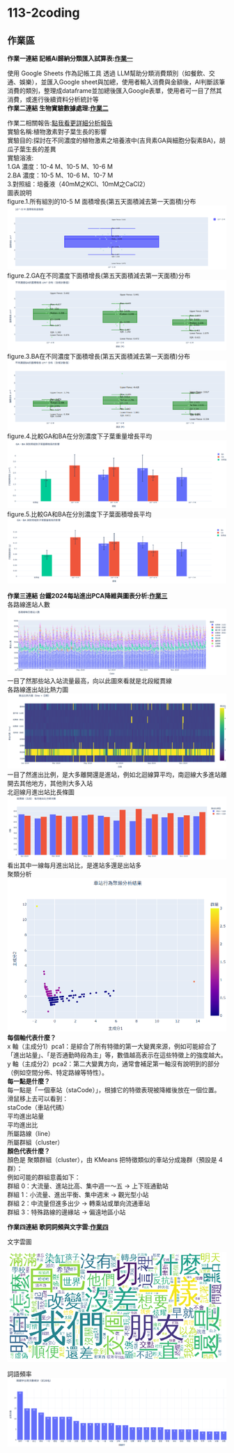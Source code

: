 # 113-2coding
## 作業區  
**作業一連結 記帳Ai歸納分類匯入試算表:[作業一](https://github.com/kurakanja/113-2coding/blob/main/HW1.ipynb)**  
  
使用 Google Sheets 作為記帳工具 透過 LLM幫助分類消費類別（如餐飲、交通、娛樂），並匯入Google sheet與加總，使用者輸入消費與金額後，AI判斷該筆消費的類別，整理成dataframe並加總後匯入Google表單，使用者可一目了然其消費，或進行後續資料分析統計等    
**作業二連結 生物實驗數據處理:[作業二](https://github.com/kurakanja/113-2coding/blob/main/%E7%94%9F%E7%89%A9%E6%A4%8D%E7%89%A9%E7%9B%92%E9%AC%9A%E5%9C%96.ipynb)**    　
  
作業二相關報告:[點我看更詳細分析報告](https://docs.google.com/document/d/1_rFbIWTvPx5XcIhLqyhatzQqTHGtSD3INcT09gqsM0k/edit?tab=t.0)  
實驗名稱:植物激素對⼦葉⽣⻑的影響  
實驗目的:探討在不同濃度的植物激素之培養液中(吉貝素GA與細胞分裂素BA)，胡瓜⼦葉⽣⻑的差異  
實驗溶液:  
1.GA 濃度：10-4 M、10-5 M、10-6 M   
2.BA 濃度：10-5 M、10-6 M、10-7 M   
3.對照組：培養液（40mM之KCl、10mM之CaCl2）  
圖表說明  
figure.1.所有組別的10-5 M 面積增長(第五天面積減去第一天面積)分布  ![1](image/fig1.png)  
figure.2.GA在不同濃度下面積增長(第五天面積減去第一天面積)分布  ![2](image/fig2.png)  
figure.3.BA在不同濃度下面積增長(第五天面積減去第一天面積)分布  ![3](image/fig3.png)  
figure.4.比較GA和BA在分別濃度下子葉重量增長平均  ![4](image/fig4.png)  
figure.5.比較GA和BA在分別濃度下子葉面積增長平均  ![5](image/fig5.png)  

**作業三連結 台鐵2024每站進出PCA降維與圖表分析:[作業三](台鐵2024每站進出PCA降維與圖表分析.ipynb)**   
各路線進站人數 ![進站](image/各路線進站人數.png)  
一目了然那些站入站流量最高，向以此圖來看就是北段縱貫線  
各路線進出站比熱力圖 ![進站](image/進出比熱力圖.png)   
一目了然進出比例，是大多離開還是進站，例如北迴線算平均，南迴線大多進站離開去其他地方，其他則大多入站  
北迴線月進出站比長條圖 ![長條](image/進出比長條圖.png)  
看出其中一線每月進出站比，是進站多還是出站多  
聚類分析![聚類](image/聚類分析.png)   
**每個軸代表什麼？**  
x 軸（主成分1）pca1：是綜合了所有特徵的第一大變異來源，例如可能綜合了「進出站量」、「是否通勤時段為主」等，數值越高表示在這些特徵上的強度越大。  
y 軸（主成分2）pca2：第二大變異方向，通常會補足第一軸沒有說明到的部分（例如空間分佈、特定路線等特性）。  
**每一點是什麼？**  
每一點是「一個車站（staCode）」，根據它的特徵表現被降維後放在一個位置。  
滑鼠移上去可以看到：  
staCode（車站代碼）  
平均進出站量  
平均進出比  
所屬路線（line）  
所屬群組（cluster）  
**顏色代表什麼？**  
顏色是 聚類群組（cluster），由 KMeans 把特徵類似的車站分成幾群（預設是 4 群）：  
例如可能的群組意義如下：  
群組 0：大流量、進站比高、集中週一～五 → 上下班通勤站  
群組 1：小流量、進出平衡、集中週末 → 觀光型小站  
群組 2：中流量但進多出少 → 轉乘站或單向流通車站  
群組 3：特殊路線的邊緣站 → 偏遠地區小站  
  
**作業四連結 歌詞詞頻與文字雲:[作業四](https://github.com/kurakanja/113-2coding/blob/main/%E6%96%87%E5%AD%97%E5%88%86%E9%A1%9E%E8%AA%B2%E5%A0%82%E7%B7%B4%E7%BF%92(%E8%8D%89%E6%9D%B1%E6%B2%92%E6%9C%89%E6%B4%BE%E5%B0%8D%E5%85%A8%E6%AD%8C%E6%9B%B2%E6%AD%8C%E8%A9%9E).ipynb)**    
  
文字雲圖  

![文字雲](image/文字雲圖.png)  

詞語頻率  ![詞頻](image/歌詞詞頻.png)  
